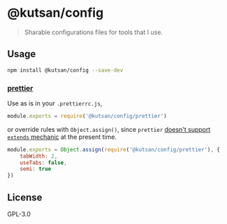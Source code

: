 # @kutsan/config

> Sharable configurations files for tools that I use.

## Usage

```sh
npm install @kutsan/config --save-dev
```

### [prettier](https://github.com/prettier/prettier)

Use as is in your `.prettierrc.js`,

```javascript
module.exports = require('@kutsan/config/prettier')
```

or override rules with `Object.assign()`, since `prettier` [doesn't support `extends` mechanic](https://github.com/prettier/prettier/issues/3146) at the present time.

```javascript
module.exports = Object.assign(require('@kutsan/config/prettier'), {
	tabWidth: 2,
	useTabs: false,
	semi: true
})
```

## License

GPL-3.0
